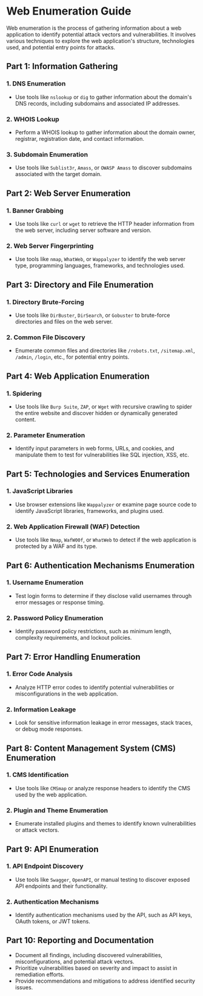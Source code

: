 # Web Enumeration Guide

Web enumeration is the process of gathering information about a web application to identify potential attack vectors and vulnerabilities. It involves various techniques to explore the web application's structure, technologies used, and potential entry points for attacks.

## Part 1: Information Gathering

### 1. DNS Enumeration

- Use tools like `nslookup` or `dig` to gather information about the domain's DNS records, including subdomains and associated IP addresses.

### 2. WHOIS Lookup

- Perform a WHOIS lookup to gather information about the domain owner, registrar, registration date, and contact information.

### 3. Subdomain Enumeration

- Use tools like `Sublist3r`, `Amass`, or `OWASP Amass` to discover subdomains associated with the target domain.

## Part 2: Web Server Enumeration

### 1. Banner Grabbing

- Use tools like `curl` or `wget` to retrieve the HTTP header information from the web server, including server software and version.

### 2. Web Server Fingerprinting

- Use tools like `nmap`, `WhatWeb`, or `Wappalyzer` to identify the web server type, programming languages, frameworks, and technologies used.

## Part 3: Directory and File Enumeration

### 1. Directory Brute-Forcing

- Use tools like `DirBuster`, `DirSearch`, or `Gobuster` to brute-force directories and files on the web server.

### 2. Common File Discovery

- Enumerate common files and directories like `/robots.txt`, `/sitemap.xml`, `/admin`, `/login`, etc., for potential entry points.

## Part 4: Web Application Enumeration

### 1. Spidering

- Use tools like `Burp Suite`, `ZAP`, or `Wget` with recursive crawling to spider the entire website and discover hidden or dynamically generated content.

### 2. Parameter Enumeration

- Identify input parameters in web forms, URLs, and cookies, and manipulate them to test for vulnerabilities like SQL injection, XSS, etc.

## Part 5: Technologies and Services Enumeration

### 1. JavaScript Libraries

- Use browser extensions like `Wappalyzer` or examine page source code to identify JavaScript libraries, frameworks, and plugins used.

### 2. Web Application Firewall (WAF) Detection

- Use tools like `Nmap`, `WafW00f`, or `WhatWeb` to detect if the web application is protected by a WAF and its type.

## Part 6: Authentication Mechanisms Enumeration

### 1. Username Enumeration

- Test login forms to determine if they disclose valid usernames through error messages or response timing.

### 2. Password Policy Enumeration

- Identify password policy restrictions, such as minimum length, complexity requirements, and lockout policies.

## Part 7: Error Handling Enumeration

### 1. Error Code Analysis

- Analyze HTTP error codes to identify potential vulnerabilities or misconfigurations in the web application.

### 2. Information Leakage

- Look for sensitive information leakage in error messages, stack traces, or debug mode responses.

## Part 8: Content Management System (CMS) Enumeration

### 1. CMS Identification

- Use tools like `CMSmap` or analyze response headers to identify the CMS used by the web application.

### 2. Plugin and Theme Enumeration

- Enumerate installed plugins and themes to identify known vulnerabilities or attack vectors.

## Part 9: API Enumeration

### 1. API Endpoint Discovery

- Use tools like `Swagger`, `OpenAPI`, or manual testing to discover exposed API endpoints and their functionality.

### 2. Authentication Mechanisms

- Identify authentication mechanisms used by the API, such as API keys, OAuth tokens, or JWT tokens.

## Part 10: Reporting and Documentation

- Document all findings, including discovered vulnerabilities, misconfigurations, and potential attack vectors.
- Prioritize vulnerabilities based on severity and impact to assist in remediation efforts.
- Provide recommendations and mitigations to address identified security issues.

